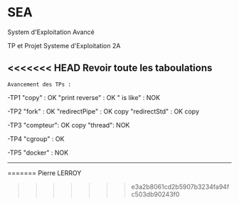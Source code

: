 # SEA

System d'Exploitation Avancé

TP et Projet Systeme d'Exploitation 2A

<<<<<<< HEAD
Revoir toute les taboulations 
-------------------------------------
	Avancement des TPs :
-TP1 "copy" : OK
     "print reverse" : OK
     " is like" : NOK

-TP2 "fork" : OK
     "redirectPipe" : OK copy
     "redirectStd" : OK copy

-TP3 "compteur": OK copy
     "thread": NOK

-TP4 "cgroup" : OK

-TP5 "docker" : NOK

-------------------------------------
=======
Pierre LERROY
>>>>>>> e3a2b8061cd2b5907b3234fa94fc503db90243f0
